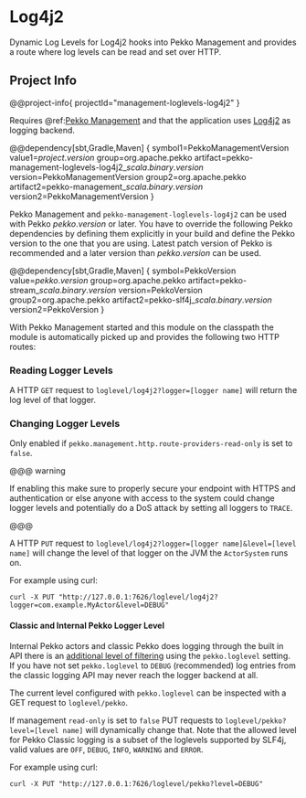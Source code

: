 # Log4j2

Dynamic Log Levels for Log4j2 hooks into Pekko Management and provides a route where log levels can be read and set over HTTP.

## Project Info

@@project-info{ projectId="management-loglevels-log4j2" }

Requires @ref:[Pekko Management](../pekko-management.md) and that the application uses [Log4j2](https://logging.apache.org/log4j/2.x/) as logging backend.

@@dependency[sbt,Gradle,Maven] {
  symbol1=PekkoManagementVersion
  value1=$project.version$
  group=org.apache.pekko
  artifact=pekko-management-loglevels-log4j2_$scala.binary.version$
  version=PekkoManagementVersion
  group2=org.apache.pekko
  artifact2=pekko-management_$scala.binary.version$
  version2=PekkoManagementVersion
}

Pekko Management and `pekko-management-loglevels-log4j2` can be used with Pekko $pekko.version$ or later.
You have to override the following Pekko dependencies by defining them explicitly in your build and
define the Pekko version to the one that you are using. Latest patch version of Pekko is recommended and
a later version than $pekko.version$ can be used.

@@dependency[sbt,Gradle,Maven] {
  symbol=PekkoVersion
  value=$pekko.version$
  group=org.apache.pekko
  artifact=pekko-stream_$scala.binary.version$
  version=PekkoVersion
  group2=org.apache.pekko
  artifact2=pekko-slf4j_$scala.binary.version$
 version2=PekkoVersion
}

With Pekko Management started and this module on the classpath the module is automatically picked up and provides the following two HTTP routes:

### Reading Logger Levels

A HTTP `GET` request to `loglevel/log4j2?logger=[logger name]` will return the log level of that logger.

### Changing Logger Levels

Only enabled if `pekko.management.http.route-providers-read-only` is set to `false`.

@@@ warning

If enabling this make sure to properly secure your endpoint with HTTPS and authentication or else anyone with access to the system could change logger levels and potentially do a DoS attack by setting all loggers to `TRACE`.

@@@

A HTTP `PUT` request to `loglevel/log4j2?logger=[logger name]&level=[level name]` will change the level of that logger on the JVM the `ActorSystem` runs on.

For example using curl:

```
curl -X PUT "http://127.0.0.1:7626/loglevel/log4j2?logger=com.example.MyActor&level=DEBUG"
```

#### Classic and Internal Pekko Logger Level

Internal Pekko actors and classic Pekko does logging through the built in API there is an [additional level of filtering](https://pekko.apache.org/docs/pekko/current/logging.html#slf4j) using the
`pekko.loglevel` setting. If you have not set `pekko.loglevel` to `DEBUG` (recommended) log entries from the classic logging API may never reach the logger backend at all.

The current level configured with `pekko.loglevel` can be inspected with a GET request to `loglevel/pekko`.

If management `read-only` is set to `false` PUT requests to `loglevel/pekko?level=[level name]` will dynamically change that.
Note that the allowed level for Pekko Classic logging is a subset of the loglevels supported by SLF4j, valid values are `OFF`, `DEBUG`, `INFO`, `WARNING` and `ERROR`.

For example using curl:

```
curl -X PUT "http://127.0.0.1:7626/loglevel/pekko?level=DEBUG"
```
